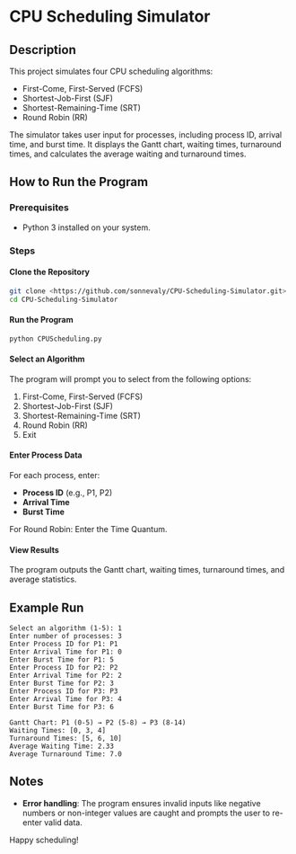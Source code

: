 # CPU Scheduling Simulator

## Description

This project simulates four CPU scheduling algorithms:
- First-Come, First-Served (FCFS)
- Shortest-Job-First (SJF)
- Shortest-Remaining-Time (SRT)
- Round Robin (RR)

The simulator takes user input for processes, including process ID, arrival time, and burst time. It displays the Gantt chart, waiting times, turnaround times, and calculates the average waiting and turnaround times.

## How to Run the Program

### Prerequisites
- Python 3 installed on your system.

### Steps

#### Clone the Repository
```sh
git clone <https://github.com/sonnevaly/CPU-Scheduling-Simulator.git>
cd CPU-Scheduling-Simulator
```

#### Run the Program
```sh
python CPUScheduling.py
```

#### Select an Algorithm
The program will prompt you to select from the following options:
1. First-Come, First-Served (FCFS)
2. Shortest-Job-First (SJF)
3. Shortest-Remaining-Time (SRT)
4. Round Robin (RR)
5. Exit

#### Enter Process Data
For each process, enter:
- **Process ID** (e.g., P1, P2)
- **Arrival Time**
- **Burst Time**

For Round Robin: Enter the Time Quantum.

#### View Results
The program outputs the Gantt chart, waiting times, turnaround times, and average statistics.

## Example Run
```
Select an algorithm (1-5): 1
Enter number of processes: 3
Enter Process ID for P1: P1
Enter Arrival Time for P1: 0
Enter Burst Time for P1: 5
Enter Process ID for P2: P2
Enter Arrival Time for P2: 2
Enter Burst Time for P2: 3
Enter Process ID for P3: P3
Enter Arrival Time for P3: 4
Enter Burst Time for P3: 6

Gantt Chart: P1 (0-5) → P2 (5-8) → P3 (8-14)
Waiting Times: [0, 3, 4]
Turnaround Times: [5, 6, 10]
Average Waiting Time: 2.33
Average Turnaround Time: 7.0
```

## Notes
- **Error handling**: The program ensures invalid inputs like negative numbers or non-integer values are caught and prompts the user to re-enter valid data.

Happy scheduling!
